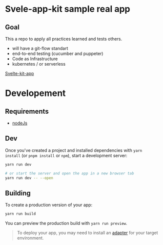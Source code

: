 # Svele-app-kit sample real app
## Goal 
This a repo to apply all practices learned and tests others. 
- will have a git-flow standart 
- end-to-end testing (cucumber and puppeter)
- Code as Infrastructure 
- kubernetes / or serverless

[Svelte-kit-app](https://svelte-kit-app.herokuapp.com/)

# Developement

## Requirements 

- [nodeJs](https://nodejs.org/en/)

## Dev

Once you've created a project and installed dependencies with `yarn install` (or `pnpm install` or `npm`), start a development server:

```bash
yarn run dev

# or start the server and open the app in a new browser tab
yarn run dev -- --open
```

## Building

To create a production version of your app:

```bash
yarn run build
```

You can preview the production build with `yarn run preview`.

> To deploy your app, you may need to install an [adapter](https://kit.svelte.dev/docs/adapters) for your target environment.
